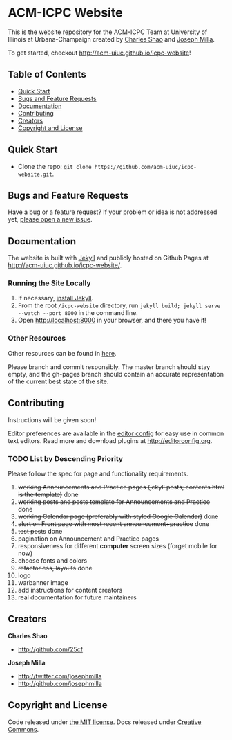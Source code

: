 # ACM-ICPC Website
This is the website repository for the ACM-ICPC Team at University of Illinois at Urbana-Champaign created by [Charles Shao](http://web.engr.illinois.edu/~cshao4) and [Joseph Milla](http://www.josephmilla.com).

To get started, checkout <http://acm-uiuc.github.io/icpc-website>!

## Table of Contents
- [Quick Start](#quick-start)
- [Bugs and Feature Requests](#bugs-and-feature-requests)
- [Documentation](#documentation)
- [Contributing](#contributing)
- [Creators](#creators)
- [Copyright and License](#copyright-and-license)

## Quick Start
- Clone the repo: `git clone https://github.com/acm-uiuc/icpc-website.git`.

## Bugs and Feature Requests
Have a bug or a feature request? If your problem or idea is not addressed yet, [please open a new issue](https://github.com/acm-uiuc/icpc-website/issues/new).

## Documentation
The website is built with [Jekyll](http://jekyllrb.com) and publicly hosted on Github Pages at <http://acm-uiuc.github.io/icpc-website/>.

### Running the Site Locally
1. If necessary, [install Jekyll](http://jekyllrb.com/docs/installation).
1. From the root `/icpc-website` directory, run `jekyll build; jekyll serve --watch --port 8000` in the command line.
1. Open <http://localhost:8000> in your browser, and there you have it!

### Other Resources
Other resources can be found in [here](https://docs.google.com/presentation/d/1S6Cn7opfmwvdXv_hj0epf-f2VVPMVOSjQPr48xtk6Oc/edit#slide=id.g334dc67db_00).

Please branch and commit responsibly. The master branch should stay empty, and the gh-pages branch should contain an accurate representation of the current best state of the site.

## Contributing
Instructions will be given soon!

Editor preferences are available in the [editor config](#) for easy use in common text editors. Read more and download plugins at <http://editorconfig.org>.

### TODO List by Descending Priority
Please follow the spec for page and functionality requirements.

1. ~~working Announcements and Practice pages (jekyll posts; contents.html is the template)~~ done
1. ~~working posts and posts template for Announcements and Practice~~ done
1. ~~working Calendar page (preferably with styled Google Calendar)~~ done
1. ~~alert on Front page with most recent announcement+practice~~ done
1. ~~test posts~~ done
1. pagination on Announcement and Practice pages
1. responsiveness for different **computer** screen sizes (forget mobile for now)
1. choose fonts and colors
1. ~~refactor css, layouts~~ done
1. logo
1. warbanner image
1. add instructions for content creators
1. real documentation for future maintainers

## Creators
**Charles Shao**

- <http://github.com/25cf>

**Joseph Milla**

- <http://twitter.com/josephmilla>
- <http://github.com/josephmilla>

## Copyright and License
Code released under [the MIT license](LICENSE). Docs released under [Creative Commons](docs/LICENSE).
